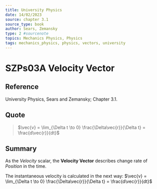 ```yaml
---
title: University Physics
date: 14/02/2023
source: chapter 3.1
source_type: book 
author: Sears, Zemansky
type: 2 #sourcenote
topics: Mechanics Physics, Physics
tags: mechanics_physics, physics, vectors, university
---
```

# SZPs03A Velocity Vector

## **Reference**
University Physics, Sears and Zemansky; Chapter 3.1.

## **Quote**
> $\vec{v} = \lim_{\Delta t \to 0} \frac{\Delta\vec{r}}{\Delta t} = \frac{d\vec{r}}{dt}$

## **Summary**
As the *Velocity* scalar, the **Velocity Vector** describes change rate of *Position* in the time.

The instantaneous velocity is calculated in the next way:
$\vec{v} = \lim_{\Delta t \to 0} \frac{\Delta\vec{r}}{\Delta t} = \frac{d\vec{r}}{dt}$
